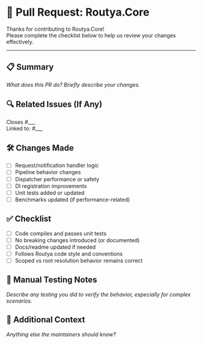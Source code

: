 # 🚀 Pull Request: Routya.Core

Thanks for contributing to Routya.Core!  
Please complete the checklist below to help us review your changes effectively.

---

## 📋 Summary

_What does this PR do? Briefly describe your changes._

## 🔍 Related Issues (If Any)

Closes #___  
Linked to: #___

## 🛠️ Changes Made

- [ ] Request/notification handler logic
- [ ] Pipeline behavior changes
- [ ] Dispatcher performance or safety
- [ ] DI registration improvements
- [ ] Unit tests added or updated
- [ ] Benchmarks updated (if performance-related)

## ✅ Checklist

- [ ] Code compiles and passes unit tests
- [ ] No breaking changes introduced (or documented)
- [ ] Docs/readme updated if needed
- [ ] Follows Routya code style and conventions
- [ ] Scoped vs root resolution behavior remains correct

## 🧪 Manual Testing Notes

_Describe any testing you did to verify the behavior, especially for complex scenarios._

## 💬 Additional Context

_Anything else the maintainers should know?_
